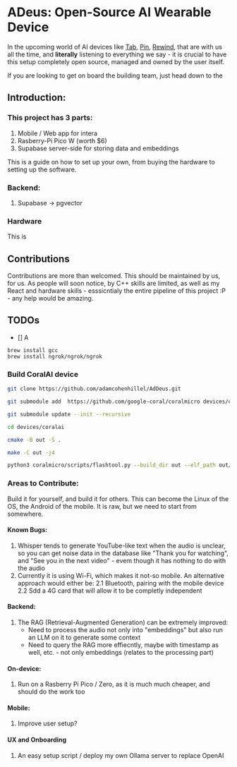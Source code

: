 # ADeus: Open-Source AI Wearable Device

In the upcoming world of AI devices like [Tab](https://mytab.ai/), [Pin](https://hu.ma.ne/aipin), [Rewind](https://www.rewind.ai/pendant), that are with us all the time, and **literally** listening to everything we say - it is crucial to have this setup completely open source, managed and owned by the user itself.

If you are looking to get on board the building team, just head down to the

## Introduction:

### This project has 3 parts:

1. Mobile / Web app for intera
2. Rasberry-Pi Pico W (worth $6)
3. Supabase server-side for storing data and embeddings

This is a guide on how to set up your own, from buying the hardware to setting up the software.

### Backend:

1. Supabase -> pgvector

### Hardware

This is

## Contributions

Contributions are more than welcomed. This should be maintained by us, for us.
As people will soon notice, by C++ skills are limited, as well as my React and hardware skills - esssicntialy the entire pipeline of this project :P - any help would be amazing.

## TODOs

- [] A

```
brew install gcc
brew install ngrok/ngrok/ngrok
```

### Build CoralAI device

```bash
git clone https://github.com/adamcohenhillel/AdDeus.git

```

```bash
git submodule add  https://github.com/google-coral/coralmicro devices/coralai/coralmicro
```

```bash
git submodule update --init --recursive
```

```bash
cd devices/coralai
```

```bash
cmake -B out -S .
```

```bash
make -C out -j4
```

```bash
python3 coralmicro/scripts/flashtool.py --build_dir out --elf_path out/coralmicro-app --wifi_ssid "<WIFI_NAME>" --wifi_psk "<WIFI_PASSWORD>"
```

### Areas to Contribute:

Build it for yourself, and build it for others. This can become the Linux of the OS, the Android of the mobile. It is raw, but we need to start from somewhere.

#### Known Bugs:

1. Whisper tends to generate YouTube-like text when the audio is unclear, so you can get noise data in the database like "Thank you for watching", and "See you in the next video" - evem though it has nothing to do with the audio
2. Currently it is using Wi-Fi, which makes it not-so mobile. An alternative approach would either be:
   2.1 Bluetooth, pairing with the mobile device
   2.2 Sdd a 4G card that will allow it to be completly independent

#### Backend:

1. The RAG (Retrieval-Augmented Generation) can be extremely improved:
   - Need to process the audio not only into "embeddings" but also run an LLM on it to generate some context
   - Need to query the RAG more effiecntly, maybe with timestamp as well, etc. - not only embeddings (relates to the processing part)

#### On-device:

1. Run on a Rasberry Pi Pico / Zero, as it is much much cheaper, and should do the work too

#### Mobile:

1. Improve user setup?

#### UX and Onboarding

1. An easy setup script / deploy my own Ollama server to replace OpenAI
